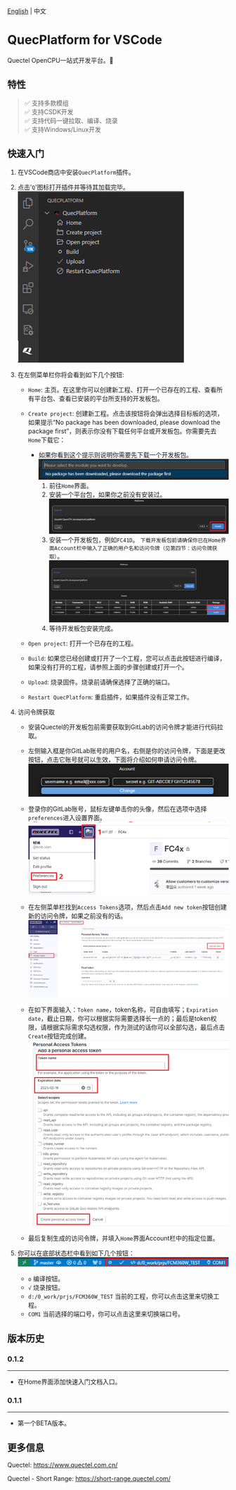 [English](https://github.com/quectel-official/QuecPlatform/blob/main/vscode-extension/md/README.md) | 中文

# QuecPlatform for VSCode

Quectel OpenCPU一站式开发平台。🚀

## 特性

> ✅ 支持多款模组<br>
> ✅ 支持CSDK开发 <br>
> ✅ 支持代码一键拉取、编译、烧录 <br>
> ✅ 支持Windows/Linux开发 <br>

## 快速入门

1. 在VSCode商店中安装`QuecPlatform`插件。
2. 点击'`Q`'图标打开插件并等待其加载完毕。<br>
![first page](https://raw.githubusercontent.com/quectel-official/QuecPlatform/main/vscode-extension/md/first_page.png)
3. 在左侧菜单栏你将会看到如下几个按钮: 
    - `Home`: 主页。在这里你可以创建新工程、打开一个已存在的工程、查看所有平台包、查看已安装的平台所支持的开发板包。

    - `Create project`: 创建新工程。点击该按钮将会弹出选择目标板的选项，如果提示“No package has been downloaded, please download the package first”，则表示你没有下载任何平台或开发板包。你需要先去`Home`下载它：
      - 如果你看到这个提示则说明你需要先下载一个开发板包。<br>
        ![no package](https://raw.githubusercontent.com/quectel-official/QuecPlatform/main/vscode-extension/md/no_package.png)
        1. 前往`Home`界面。
        2. 安装一个平台包，如果你之前没有安装过。<br>
        ![install platform](https://raw.githubusercontent.com/quectel-official/QuecPlatform/main/vscode-extension/md/install_platform.png)
        3. 安装一个开发板包，例如`FC41D`。 `下载开发板包前请确保你已在Home界面Account栏中输入了正确的用户名和访问令牌（见第四节：访问令牌获取）`。<br>
        ![install board](https://raw.githubusercontent.com/quectel-official/QuecPlatform/main/vscode-extension/md/install_board.png)
        4. 等待开发板包安装完成。
        
    - `Open project`: 打开一个已存在的工程。

    - `Build`: 如果您已经创建或打开了一个工程，您可以点击此按钮进行编译，如果没有打开的工程，请参照上面的步骤创建或打开一个。

    - `Upload`: 烧录固件。烧录前请确保选择了正确的端口。

    - `Restart QuecPlatform`: 重启插件，如果插件没有正常工作。

4. 访问令牌获取
   - 安装Quectel的开发板包前需要获取到GitLab的访问令牌才能进行代码拉取。

   - 左侧输入框是你GitLab账号的用户名，右侧是你的访问令牌，下面是更改按钮，点击它账号就可以生效，下面将介绍如何申请访问令牌。<br>
    ![set account](https://raw.githubusercontent.com/quectel-official/QuecPlatform/main/vscode-extension/md/set_account.png) 

   - 登录你的GitLab账号，鼠标左键单击你的头像，然后在选项中选择`preferences`进入设置界面。 <br>
    ![goto setting](https://raw.githubusercontent.com/quectel-official/QuecPlatform/main/vscode-extension/md/goto_setting.png)

   - 在左侧菜单栏找到`Access Tokens`选项，然后点击`Add new token`按钮创建新的访问令牌，如果之前没有的话。<br>
    ![get account1](https://raw.githubusercontent.com/quectel-official/QuecPlatform/main/vscode-extension/md/get_account1.png) 

   - 在如下界面输入：`Token name`，token名称，可自由填写；`Expiration date`，截止日期，你可以根据实际需要选择长一点的；最后是token权限，请根据实际需求勾选权限，作为测试的话你可以全部勾选，最后点击`Create`按钮完成创建。<br>
    ![get account2](https://raw.githubusercontent.com/quectel-official/QuecPlatform/main/vscode-extension/md/get_account2.png) 

   - 最后复制生成的访问令牌，并填入`Home`界面Account栏中的指定位置。

5. 你可以在底部状态栏中看到如下几个按钮：<br>
    ![status bar](https://raw.githubusercontent.com/quectel-official/QuecPlatform/main/vscode-extension/md/status_bar.png)
    - `o` 编译按钮。
    - `√` 烧录按钮。
    - `d:/0_work/prjs/FCM360W_TEST` 当前的工程，你可以点击这里来切换工程。
    - `COM1` 当前选择的端口号，你可以点击这里来切换端口号。

## 版本历史

### 0.1.2
-------------------------
- 在Home界面添加快速入门文档入口。


### 0.1.1
-------------------------

- 第一个BETA版本。

## 更多信息

Quectel: https://www.quectel.com.cn/

Quectel - Short Range: https://short-range.quectel.com/
